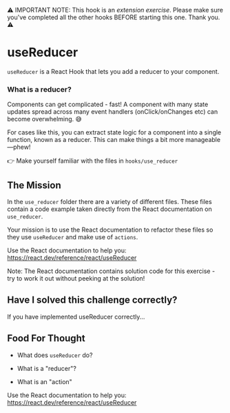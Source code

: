 
⚠️ IMPORTANT NOTE: This hook is an _extension exercise_. Please make sure you've completed all the other hooks BEFORE starting this one. Thank you. ⚠️ 

# useReducer

`useReducer` is a React Hook that lets you add a reducer to your component.

### What is a reducer?

Components can get complicated - fast! A component with many state updates spread across many event handlers (onClick/onChanges etc) can become overwhelming. 😅

For cases like this, you can extract state logic for a component into a single function, known as a reducer. This can make things a bit more manageable—phew!

👉 Make yourself familiar with the files in `hooks/use_reducer`

## The Mission

In the `use_reducer` folder there are a variety of different files. These files contain a code example taken directly from the React documentation on `use_reducer`.

Your mission is to use the React documentation to refactor these files so they use `useReducer` and make use of `actions`.

Use the React documentation to help you: https://react.dev/reference/react/useReducer

Note: The React documentation contains solution code for this exercise - try to work it out without peeking at the solution!

## Have I solved this challenge correctly?

If you have implemented useReducer correctly...

## Food For Thought

-   What does `useReducer` do?

-   What is a "reducer"?

-   What is an "action"

Use the React documentation to help you: https://react.dev/reference/react/useReducer

